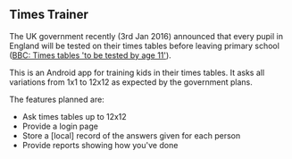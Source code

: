 ## Times Trainer

The UK government recently (3rd Jan 2016) announced that every pupil in England will be tested on their times tables before leaving primary school ([BBC: Times tables 'to be tested by age 11'](https://www.bbc.co.uk/news/education-35216318)).

This is an Android app for training kids in their times tables. It asks all variations from 1x1 to 12x12 as expected by the government plans.

The features planned are:

* Ask times tables up to 12x12
* Provide a login page
* Store a [local] record of the answers given for each person
* Provide reports showing how you've done

